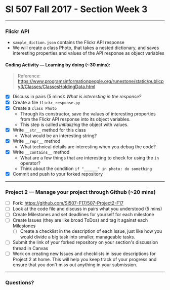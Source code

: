 # SI 507 Fall 2017 - Section Week 3

---
### Flickr API
- `sample_diction.json` contains the Flickr API response
- We will create a class Photo, that takes a nested dictionary, and saves interesting properties and values of the API response as object variables

#### Coding Activity — Learning by doing (~30 mins):

> Reference: https://www.programsinformationpeople.org/runestone/static/publicpy3/Classes/ClassesHoldingData.html

- [x] Discuss in pairs (5 mins): *What is interesting in the response?*
- [x] Create a file `flickr_response.py`
- [x] Create a `class Photo`
    - Through its constructor, save the values of interesting properties from the Flickr API response into its object variables.
    - This step is called *initializing* the object with values.
- [x] Write `__str__` method for this class
    - What would be an interesting string?
- [x] Write `__repr__` method
    - What technical details are interesting when you debug the code?
- [x] Write `__contains__` method
    - What are a few things that are interesting to check for using the `in` operator?
    - Think about the condition `if "______" in photo: do something`
- [x] Commit and push to your forked repository

---
### Project 2 — Manage your project through Github (~20 mins)
- [ ] Fork: https://github.com/SI507-F17/507-Project2-F17
- [ ] Look at the code file and discuss in pairs what you understood (5 mins)
- [ ] Create Milestones and set deadlines for yourself for each milestone
- [ ] Create Issues (they are like broad ToDos) and tag it against each Milestones
    - [ ] Create a checklist in the description of each Issue, just like how you would divide a big task into smaller, manageable tasks.
- [ ] Submit the link of your forked repository on your section's discussion thread in Canvas
- [ ] Work on creating new Issues and checklists in issue descriptions for Project 2 at home. This will help you keep track of your progress and ensure that you don't miss out anything in your submission.

---
### Questions?
